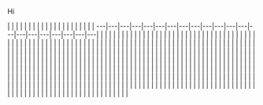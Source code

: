 Hi

   |   |   |   |   |   |   |   |   |   |   |   |   |   |   |   |   |   |   |   |   |
---|---|---|---|---|---|---|---|---|---|---|---|---|---|---|---|---|---|---|---|---|
   |   |   |   |   |   |   |   |   |   |   |   |   |   |   |   |   |   |   |   |   |
   |   |   |   |   |   |   |   |   |   |   |   |   |   |   |   |   |   |   |   |   |
   |   |   |   |   |   |   |   |   |   |   |   |   |   |   |   |   |   |   |   |   |
   |   |   |   |   |   |   |   |   |   |   |   |   |   |   |   |   |   |   |   |   |
   |   |   |   |   |   |   |   |   |   |   |   |   |   |   |   |   |   |   |   |   |
   |   |   |   |   |   |   |   |   |   |   |   |   |   |   |   |   |   |   |   |   |
   |   |   |   |   |   |   |   |   |   |   |   |   |   |   |   |   |   |   |   |   |
   |   |   |   |   |   |   |   |   |   |   |   |   |   |   |   |   |   |   |   |   |
   |   |   |   |   |   |   |   |   |   |   |   |   |   |   |   |   |   |   |   |   |
   |   |   |   |   |   |   |   |   |   |   |   |   |   |   |   |   |   |   |   |   |
   |   |   |   |   |   |   |   |   |   |   |   |   |   |   |   |   |   |   |   |   |
   |   |   |   |   |   |   |   |   |   |   |   |   |   |   |   |   |   |   |   |   |
   |   |   |   |   |   |   |   |   |   |   |   |   |   |   |   |   |   |   |   |   |
   |   |   |   |   |   |   |   |   |   |   |   |   |   |   |   |   |   |   |   |   |
   |   |   |   |   |   |   |   |   |   |   |   |   |   |   |   |   |   |   |   |   |
   |   |   |   |   |   |   |   |   |   |   |   |   |   |   |   |   |   |   |   |   |
   |   |   |   |   |   |   |   |   |   |   |   |   |   |   |   |   |   |   |   |   |
   |   |   |   |   |   |   |   |   |   |   |   |   |   |   |   |   |   |   |   |   |
   |   |   |   |   |   |   |   |   |   |   |   |   |   |   |   |   |   |   |   |   |
   |   |   |   |   |   |   |   |   |   |   |   |   |   |   |   |   |   |   |   |   |
